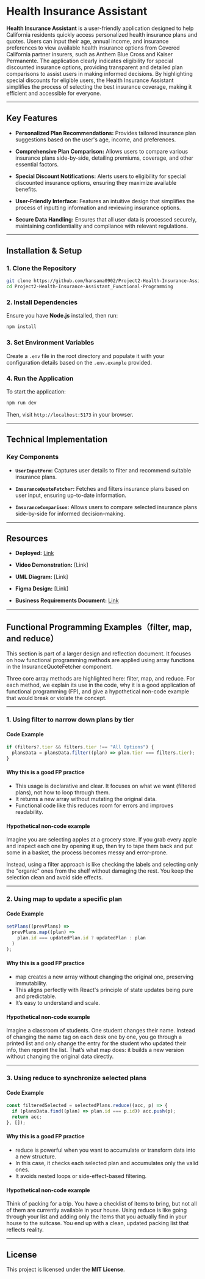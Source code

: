 # Health Insurance Assistant

**Health Insurance Assistant** is a user-friendly application designed to help California residents quickly access personalized health insurance plans and quotes. Users can input their age, annual income, and insurance preferences to view available health insurance options from Covered California partner insurers, such as Anthem Blue Cross and Kaiser Permanente. The application clearly indicates eligibility for special discounted insurance options, providing transparent and detailed plan comparisons to assist users in making informed decisions. By highlighting special discounts for eligible users, the Health Insurance Assistant simplifies the process of selecting the best insurance coverage, making it efficient and accessible for everyone.

---

## Key Features

- **Personalized Plan Recommendations:** Provides tailored insurance plan suggestions based on the user's age, income, and preferences.

- **Comprehensive Plan Comparison:** Allows users to compare various insurance plans side-by-side, detailing premiums, coverage, and other essential factors.

- **Special Discount Notifications:** Alerts users to eligibility for special discounted insurance options, ensuring they maximize available benefits.

- **User-Friendly Interface:** Features an intuitive design that simplifies the process of inputting information and reviewing insurance options.

- **Secure Data Handling:** Ensures that all user data is processed securely, maintaining confidentiality and compliance with relevant regulations.

---

## Installation & Setup

### 1. Clone the Repository

```bash
git clone https://github.com/hansama0902/Project2-Health-Insurance-Assistant_Functional-Programming.git
cd Project2-Health-Insurance-Assistant_Functional-Programming
```

### 2. Install Dependencies

Ensure you have **Node.js** installed, then run:

```bash
npm install
```

### 3. Set Environment Variables

Create a `.env` file in the root directory and populate it with your configuration details based on the `.env.example` provided.

### 4. Run the Application

To start the application:

```bash
npm run dev
```

Then, visit `http://localhost:5173` in your browser.

---

## Technical Implementation

### Key Components

- **`UserInputForm`:** Captures user details to filter and recommend suitable insurance plans.

- **`InsuranceQuoteFetcher`:** Fetches and filters insurance plans based on user input, ensuring up-to-date information.

- **`InsuranceComparison`:** Allows users to compare selected insurance plans side-by-side for informed decision-making.

---

## Resources

- **Deployed:** [Link](https://health-insurance-assistant.web.app)

- **Video Demonstration:** [Link]

- **UML Diagram:** [Link]

- **Figma Design:** [Link]

- **Business Requirements Document:** [Link](https://github.com/hansama0902/Project2-Health-Insurance-Assistant_Functional-Programming/blob/main/Business%20Requirements/Insure-Clear%20Saver%20Business%20Requirements.pdf)

---

## Functional Programming Examples（filter, map, and reduce）

This section is part of a larger design and reflection document. It focuses on how functional programming methods are applied using array functions in the InsuranceQuoteFetcher component.

Three core array methods are highlighted here: filter, map, and reduce. For each method, we explain its use in the code, why it is a good application of functional programming (FP), and give a hypothetical non-code example that would break or violate the concept.

---

### 1. Using filter to narrow down plans by tier

#### Code Example

```javascript
if (filters?.tier && filters.tier !== "All Options") {
  plansData = plansData.filter((plan) => plan.tier === filters.tier);
}
```

#### Why this is a good FP practice

- This usage is declarative and clear. It focuses on what we want (filtered plans), not how to loop through them.
- It returns a new array without mutating the original data.
- Functional code like this reduces room for errors and improves readability.

#### Hypothetical non-code example

Imagine you are selecting apples at a grocery store. If you grab every apple and inspect each one by opening it up, then try to tape them back and put some in a basket, the process becomes messy and error-prone.

Instead, using a filter approach is like checking the labels and selecting only the "organic" ones from the shelf without damaging the rest. You keep the selection clean and avoid side effects.

---

### 2. Using map to update a specific plan

#### Code Example

```javascript
setPlans((prevPlans) =>
  prevPlans.map((plan) =>
    plan.id === updatedPlan.id ? updatedPlan : plan
  )
);
```

#### Why this is a good FP practice

- map creates a new array without changing the original one, preserving immutability.
- This aligns perfectly with React's principle of state updates being pure and predictable.
- It’s easy to understand and scale.

#### Hypothetical non-code example

Imagine a classroom of students. One student changes their name. Instead of changing the name tag on each desk one by one, you go through a printed list and only change the entry for the student who updated their info, then reprint the list. That’s what map does: it builds a new version without changing the original data directly.

---

### 3. Using reduce to synchronize selected plans

#### Code Example

```javascript
const filteredSelected = selectedPlans.reduce((acc, p) => {
  if (plansData.find((plan) => plan.id === p.id)) acc.push(p);
  return acc;
}, []);
```

#### Why this is a good FP practice

- reduce is powerful when you want to accumulate or transform data into a new structure.
- In this case, it checks each selected plan and accumulates only the valid ones.
- It avoids nested loops or side-effect-based filtering.

#### Hypothetical non-code example

Think of packing for a trip. You have a checklist of items to bring, but not all of them are currently available in your house. Using reduce is like going through your list and adding only the items that you actually find in your house to the suitcase. You end up with a clean, updated packing list that reflects reality.

---

## License

This project is licensed under the **MIT License**.
